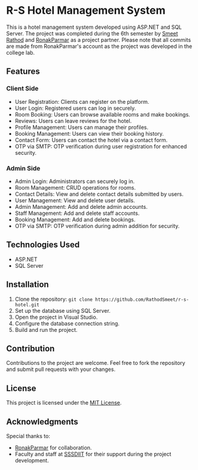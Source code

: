 # R-S Hotel Management System

This is a hotel management system developed using ASP.NET and SQL Server. The project was completed during the 6th semester by [Smeet Rathod](https://github.com/RathodSmeet) and [RonakParmar](https://github.com/RonakParmar21) as a project partner. Please note that all commits are made from RonakParmar's account as the project was developed in the college lab.

## Features

### Client Side
- User Registration: Clients can register on the platform.
- User Login: Registered users can log in securely.
- Room Booking: Users can browse available rooms and make bookings.
- Reviews: Users can leave reviews for the hotel.
- Profile Management: Users can manage their profiles.
- Booking Management: Users can view their booking history.
- Contact Form: Users can contact the hotel via a contact form.
- OTP via SMTP: OTP verification during user registration for enhanced security.

### Admin Side
- Admin Login: Administrators can securely log in.
- Room Management: CRUD operations for rooms.
- Contact Details: View and delete contact details submitted by users.
- User Management: View and delete user details.
- Admin Management: Add and delete admin accounts.
- Staff Management: Add and delete staff accounts.
- Booking Management: Add and delete bookings.
- OTP via SMTP: OTP verification during admin addition for security.

## Technologies Used
- ASP.NET
- SQL Server

## Installation
1. Clone the repository: `git clone https://github.com/RathodSmeet/r-s-hotel.git`
2. Set up the database using SQL Server.
3. Open the project in Visual Studio.
4. Configure the database connection string.
5. Build and run the project.

## Contribution
Contributions to the project are welcome. Feel free to fork the repository and submit pull requests with your changes.

## License
This project is licensed under the [MIT License](LICENSE).

## Acknowledgments
Special thanks to:
- [RonakParmar](https://github.com/RonakParmar21) for collaboration.
- Faculty and staff at [SSSDIIT](https://sssdiit.junagadhgurukul.org/) for their support during the project development.
